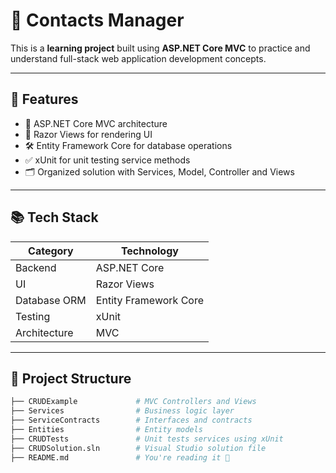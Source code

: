
# 📇 Contacts Manager

This is a **learning project** built using **ASP.NET Core MVC** to practice and understand full-stack web application development concepts.

---
## 🚀 Features

- 🧩 ASP.NET Core MVC architecture
- 📄 Razor Views for rendering UI
- 🛠 Entity Framework Core for database operations
- ✅ xUnit for unit testing service methods
- 🗂 Organized solution with Services, Model, Controller and Views

---

## 📚 Tech Stack

| Category       | Technology               |
|----------------|--------------------------|
| Backend        | ASP.NET Core             |
| UI             | Razor Views              |
| Database ORM   | Entity Framework Core    |
| Testing        | xUnit                    |
| Architecture   | MVC                      |

---

## 📂 Project Structure

```bash
├── CRUDExample             # MVC Controllers and Views
├── Services                # Business logic layer
├── ServiceContracts        # Interfaces and contracts
├── Entities                # Entity models
├── CRUDTests               # Unit tests services using xUnit
├── CRUDSolution.sln        # Visual Studio solution file
├── README.md               # You're reading it 🙂
